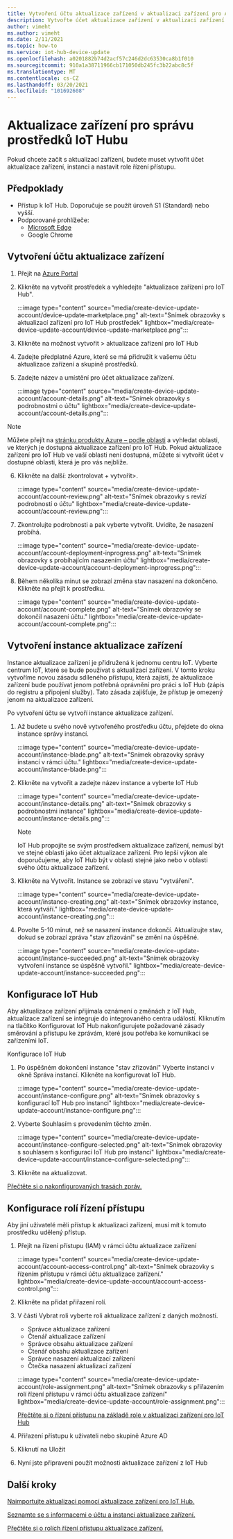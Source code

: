 ```yaml
---
title: Vytvoření účtu aktualizace zařízení v aktualizaci zařízení pro Azure IoT Hub | Microsoft Docs
description: Vytvořte účet aktualizace zařízení v aktualizaci zařízení pro Azure IoT Hub.
author: vimeht
ms.author: vimeht
ms.date: 2/11/2021
ms.topic: how-to
ms.service: iot-hub-device-update
ms.openlocfilehash: a0201882b74d2acf57c246d2dc63530ca8b1f010
ms.sourcegitcommit: 910a1a38711966cb171050db245fc3b22abc8c5f
ms.translationtype: MT
ms.contentlocale: cs-CZ
ms.lasthandoff: 03/20/2021
ms.locfileid: "101692608"
---
```

# <a name="device-update-for-iot-hub-resource-management"></a>Aktualizace zařízení pro správu prostředků IoT Hubu

Pokud chcete začít s aktualizací zařízení, budete muset vytvořit účet aktualizace zařízení, instanci a nastavit role řízení přístupu. 

## <a name="prerequisites"></a>Předpoklady

* Přístup k IoT Hub. Doporučuje se použít úroveň S1 (Standard) nebo vyšší. 
* Podporované prohlížeče:
  * [Microsoft Edge](https://www.microsoft.com/edge)
  * Google Chrome

## <a name="create-a-device-update-account"></a>Vytvoření účtu aktualizace zařízení

1. Přejít na [Azure Portal](https://portal.azure.com)

2. Klikněte na vytvořit prostředek a vyhledejte "aktualizace zařízení pro IoT Hub".

   :::image type="content" source="media/create-device-update-account/device-update-marketplace.png" alt-text="Snímek obrazovky s aktualizací zařízení pro IoT Hub prostředek" lightbox="media/create-device-update-account/device-update-marketplace.png":::

3. Klikněte na možnost vytvořit > aktualizace zařízení pro IoT Hub

4. Zadejte předplatné Azure, které se má přidružit k vašemu účtu aktualizace zařízení a skupině prostředků.

5. Zadejte název a umístění pro účet aktualizace zařízení.

   :::image type="content" source="media/create-device-update-account/account-details.png" alt-text="Snímek obrazovky s podrobnostmi o účtu" lightbox="media/create-device-update-account/account-details.png":::

 > [!NOTE]
 > Můžete přejít na [stránku produkty Azure – podle oblasti](https://azure.microsoft.com/global-infrastructure/services/?products=iot-hub) a vyhledat oblasti, ve kterých je dostupná aktualizace zařízení pro IoT Hub. Pokud aktualizace zařízení pro IoT Hub ve vaší oblasti není dostupná, můžete si vytvořit účet v dostupné oblasti, která je pro vás nejblíže. 

6. Klikněte na další: zkontrolovat + vytvořit>.

   :::image type="content" source="media/create-device-update-account/account-review.png" alt-text="Snímek obrazovky s revizí podrobností o účtu" lightbox="media/create-device-update-account/account-review.png":::

7. Zkontrolujte podrobnosti a pak vyberte vytvořit. Uvidíte, že nasazení probíhá. 

   :::image type="content" source="media/create-device-update-account/account-deployment-inprogress.png" alt-text="Snímek obrazovky s probíhajícím nasazením účtu" lightbox="media/create-device-update-account/account-deployment-inprogress.png":::

8. Během několika minut se zobrazí změna stav nasazení na dokončeno. Klikněte na přejít k prostředku.

   :::image type="content" source="media/create-device-update-account/account-complete.png" alt-text="Snímek obrazovky se dokončil nasazení účtu." lightbox="media/create-device-update-account/account-complete.png":::

## <a name="create-a-device-update-instance"></a>Vytvoření instance aktualizace zařízení 

Instance aktualizace zařízení je přidružená k jednomu centru IoT. Vyberte centrum IoT, které se bude používat s aktualizací zařízení. V tomto kroku vytvoříme novou zásadu sdíleného přístupu, která zajistí, že aktualizace zařízení bude používat jenom potřebná oprávnění pro práci s IoT Hub (zápis do registru a připojení služby). Tato zásada zajišťuje, že přístup je omezený jenom na aktualizace zařízení.

Po vytvoření účtu se vytvoří instance aktualizace zařízení.

1. Až budete u svého nově vytvořeného prostředku účtu, přejdete do okna instance správy instancí.

   :::image type="content" source="media/create-device-update-account/instance-blade.png" alt-text="Snímek obrazovky správy instancí v rámci účtu." lightbox="media/create-device-update-account/instance-blade.png":::

2. Klikněte na vytvořit a zadejte název instance a vyberte IoT Hub

   :::image type="content" source="media/create-device-update-account/instance-details.png" alt-text="Snímek obrazovky s podrobnostmi instance" lightbox="media/create-device-update-account/instance-details.png":::

   > [!NOTE] 
   > IoT Hub propojíte se svým prostředkem aktualizace zařízení, nemusí být ve stejné oblasti jako účet aktualizace zařízení. Pro lepší výkon ale doporučujeme, aby IoT Hub být v oblasti stejné jako nebo v oblasti svého účtu aktualizace zařízení. 

3. Klikněte na Vytvořit. Instance se zobrazí ve stavu "vytváření". 

   :::image type="content" source="media/create-device-update-account/instance-creating.png" alt-text="Snímek obrazovky instance, která vytváří." lightbox="media/create-device-update-account/instance-creating.png":::

4. Povolte 5-10 minut, než se nasazení instance dokončí. Aktualizujte stav, dokud se zobrazí zpráva "stav zřizování" se změní na úspěšné.

   :::image type="content" source="media/create-device-update-account/instance-succeeded.png" alt-text="Snímek obrazovky vytvoření instance se úspěšně vytvořil." lightbox="media/create-device-update-account/instance-succeeded.png":::

## <a name="configure-iot-hub"></a>Konfigurace IoT Hub 

Aby aktualizace zařízení přijímala oznámení o změnách z IoT Hub, aktualizace zařízení se integruje do integrovaného centra událostí. Kliknutím na tlačítko Konfigurovat IoT Hub nakonfigurujete požadované zásady směrování a přístupu ke zprávám, které jsou potřeba ke komunikaci se zařízeními IoT. 

Konfigurace IoT Hub

1. Po úspěšném dokončení instance "stav zřizování" Vyberte instanci v okně Správa instancí. Klikněte na konfigurovat IoT Hub.

   :::image type="content" source="media/create-device-update-account/instance-configure.png" alt-text="Snímek obrazovky s konfigurací IoT Hub pro instanci" lightbox="media/create-device-update-account/instance-configure.png":::

2. Vyberte Souhlasím s provedením těchto změn.

   :::image type="content" source="media/create-device-update-account/instance-configure-selected.png" alt-text="Snímek obrazovky s souhlasem s konfigurací IoT Hub pro instanci" lightbox="media/create-device-update-account/instance-configure-selected.png":::

3. Klikněte na aktualizovat.

[Přečtěte si o nakonfigurovaných trasách zpráv.](device-update-resources.md) 


## <a name="configure-access-control-roles"></a>Konfigurace rolí řízení přístupu

Aby jiní uživatelé měli přístup k aktualizaci zařízení, musí mít k tomuto prostředku udělený přístup. 

1. Přejít na řízení přístupu (IAM) v rámci účtu aktualizace zařízení

   :::image type="content" source="media/create-device-update-account/account-access-control.png" alt-text="Snímek obrazovky s řízením přístupu v rámci účtu aktualizace zařízení." lightbox="media/create-device-update-account/account-access-control.png":::

2. Klikněte na přidat přiřazení rolí.

3. V části Vybrat roli vyberte roli aktualizace zařízení z daných možností.
     - Správce aktualizace zařízení
     - Čtenář aktualizace zařízení
     - Správce obsahu aktualizace zařízení
     - Čtenář obsahu aktualizace zařízení
     - Správce nasazení aktualizací zařízení
     - Čtečka nasazení aktualizací zařízení
     
   :::image type="content" source="media/create-device-update-account/role-assignment.png" alt-text="Snímek obrazovky s přiřazením rolí řízení přístupu v rámci účtu aktualizace zařízení" lightbox="media/create-device-update-account/role-assignment.png":::
    
    [Přečtěte si o řízení přístupu na základě role v aktualizaci zařízení pro IoT Hub](device-update-control-access.md) 
    
4. Přiřazení přístupu k uživateli nebo skupině Azure AD
5. Kliknutí na Uložit
6. Nyní jste připraveni použít možnosti aktualizace zařízení z IoT Hub

## <a name="next-steps"></a>Další kroky

[Naimportujte aktualizaci pomocí aktualizace zařízení pro IoT Hub.](import-update.md)

[Seznamte se s informacemi o účtu a instanci aktualizace zařízení.](device-update-resources.md) 

[Přečtěte si o rolích řízení přístupu aktualizace zařízení. ](device-update-control-access.md) 

